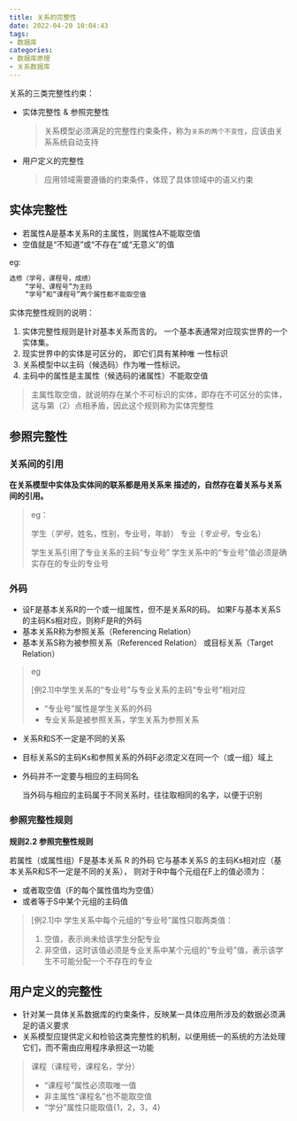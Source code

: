 ```yaml
---
title: 关系的完整性
date: 2022-04-20 10:04:43
tags:
- 数据库
categories:
- 数据库原理
- 关系数据库
---
```


关系的三类完整性约束：
- 实体完整性 & 参照完整性

  > 关系模型必须满足的完整性约束条件，称为`关系的两个不变性`，应该由关系系统自动支持

- 用户定义的完整性

  > 应用领域需要遵循的约束条件，体现了具体领域中的语义约束

<!--more-->

## 实体完整性

- 若属性A是基本关系R的主属性，则属性A不能取空值
- 空值就是“不知道”或“不存在”或“无意义”的值

eg: 

```cpp
选修（学号，课程号，成绩） 
	“学号、课程号”为主码 
	“学号”和“课程号”两个属性都不能取空值
```

实体完整性规则的说明：

1. 实体完整性规则是针对基本关系而言的。
    一个基本表通常对应现实世界的一个实体集。
2. 现实世界中的实体是可区分的，
   即它们具有某种唯 一性标识
3. 关系模型中以主码（候选码）作为唯一性标识。
4. 主码中的属性是主属性（候选码的诸属性）不能取空值

> 主属性取空值，就说明存在某个不可标识的实体，即存在不可区分的实体，
> 这与第（2）点相矛盾，因此这个规则称为实体完整性

## 参照完整性

### 关系间的引用

**在关系模型中实体及实体间的联系都是用关系来 描述的，自然存在着关系与关系间的引用。**

> eg：
>
> 学生（*学号*，姓名，性别，专业号，年龄）
> 专业（*专业号*，专业名）
>
> 学生关系引用了专业关系的主码“专业号”
> 学生关系中的“专业号”值必须是确实存在的专业的专业号

### 外码

- 设F是基本关系R的一个或一组属性，但不是关系R的码。 如果F与基本关系S的主码Ks相对应，则称F是R的外码
- 基本关系R称为参照关系（Referencing Relation）
- 基本关系S称为被参照关系（Referenced Relation） 或目标关系（Target Relation）

> eg
>
>  [例2.1]中学生关系的“专业号”与专业关系的主码“专业号”相对应 
>
> - “专业号”属性是学生关系的外码
> - 专业关系是被参照关系，学生关系为参照关系

- 关系R和S不一定是不同的关系

- 目标关系S的主码Ks和参照关系的外码F必须定义在同一个（或一组）域上

- 外码并不一定要与相应的主码同名

  当外码与相应的主码属于不同关系时，往往取相同的名字，以便于识别

### 参照完整性规则

**规则2.2 参照完整性规则** 

若属性（或属性组）F是基本关系 R 的外码 它与基本关系S 的主码Ks相对应（基本关系R和S不一定是不同的关系）， 则对于R中每个元组在F上的值必须为： 

- 或者取空值（F的每个属性值均为空值）
- 或者等于S中某个元组的主码值

>[例2.1]中
>学生关系中每个元组的“专业号”属性只取两类值：
>
>1. 空值，表示尚未给该学生分配专业 
>2. 非空值，这时该值必须是专业关系中某个元组的“专业号”值，表示该学生不可能分配一个不存在的专业

## 用户定义的完整性

- 针对某一具体关系数据库的约束条件，反映某一具体应用所涉及的数据必须满足的语义要求
- 关系模型应提供定义和检验这类完整性的机制，以便用统一的系统的方法处理它们，而不需由应用程序承担这一功能

> 课程（课程号，课程名，学分）
>
> -  “课程号”属性必须取唯一值
> - 非主属性“课程名”也不能取空值 
> - “学分”属性只能取值{1，2，3，4}
